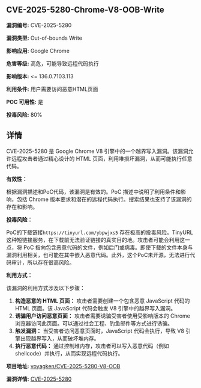 ## CVE-2025-5280-Chrome-V8-OOB-Write

**漏洞编号:** CVE-2025-5280

**漏洞类型:** Out-of-bounds Write

**影响应用:** Google Chrome

**危害等级:** 高危，可能导致远程代码执行

**影响版本:** <= 136.0.7103.113

**利用条件:** 用户需要访问恶意HTML页面

**POC 可用性:** 是

**投毒风险:** 80%

## 详情

CVE-2025-5280 是 Google Chrome V8 引擎中的一个越界写入漏洞。该漏洞允许远程攻击者通过精心设计的 HTML 页面，利用堆损坏漏洞，从而可能执行任意代码。

**有效性：**

根据漏洞描述和PoC代码，该漏洞是有效的。PoC 描述中说明了利用条件和影响，包括 Chrome 版本要求和潜在的远程代码执行。搜索结果也支持了该漏洞的存在和影响。

**投毒风险：**

PoC的下载链接`https://tinyurl.com/ybpwjxs5` 存在极高的投毒风险。TinyURL 这种短链接服务，在下载前无法验证链接的真实目的地。攻击者可能会利用这一点，将 PoC 指向包含恶意代码的文件，例如后门或病毒。即使下载的文件本身与漏洞利用相关，也可能在其中嵌入恶意代码。此外，这个PoC未开源，无法进行代码审计，所以存在很高风险。

**利用方式：**

该漏洞的利用方式涉及以下步骤：

1.  **构造恶意的 HTML 页面：** 攻击者需要创建一个包含恶意 JavaScript 代码的 HTML 页面。该 JavaScript 代码会触发 V8 引擎中的越界写入漏洞。
2.  **诱骗用户访问恶意页面：** 攻击者需要诱骗受害者使用受影响版本的 Chrome 浏览器访问此页面。可以通过社会工程、钓鱼邮件等方式进行诱骗。
3.  **触发漏洞：** 当受害者访问恶意页面时，JavaScript 代码会执行，导致 V8 引擎出现越界写入，从而破坏堆内存。
4.  **执行恶意代码：** 通过控制堆内存，攻击者可以写入恶意代码（例如 shellcode）并执行，从而实现远程代码执行。

**项目地址:** [voyagken/CVE-2025-5280-V8-OOB](https://github.com/voyagken/CVE-2025-5280-V8-OOB)

**漏洞详情:** [CVE-2025-5280](https://nvd.nist.gov/vuln/detail/CVE-2025-5280)